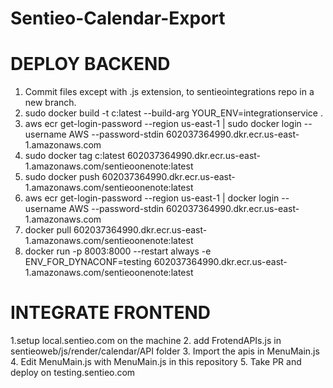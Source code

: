 # Sentieo-Calendar-Export

# DEPLOY BACKEND
1. Commit files except with .js extension, to sentieointegrations repo in a new branch.
2. sudo docker build -t c:latest --build-arg YOUR_ENV=integrationservice .
3. aws ecr get-login-password --region us-east-1 | sudo docker login --username AWS --password-stdin 602037364990.dkr.ecr.us-east-1.amazonaws.com
4. sudo docker tag c:latest 602037364990.dkr.ecr.us-east-1.amazonaws.com/sentieoonenote:latest
5. sudo docker push 602037364990.dkr.ecr.us-east-1.amazonaws.com/sentieoonenote:latest
6. aws ecr get-login-password --region us-east-1 | docker login --username AWS --password-stdin 602037364990.dkr.ecr.us-east-1.amazonaws.com
7. docker pull 602037364990.dkr.ecr.us-east-1.amazonaws.com/sentieoonenote:latest
8. docker run -p 8003:8000 --restart always -e ENV_FOR_DYNACONF=testing 602037364990.dkr.ecr.us-east-1.amazonaws.com/sentieoonenote:latest

# INTEGRATE FRONTEND
1.setup local.sentieo.com on the machine
2. add FrotendAPIs.js in sentieoweb/js/render/calendar/API folder
3. Import the apis in MenuMain.js
4. Edit MenuMain.js with MenuMain.js in this repository
5. Take PR and deploy on testing.sentieo.com


